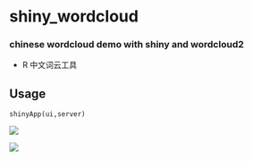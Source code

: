 # shiny_wordcloud

### chinese wordcloud demo with shiny and wordcloud2

- R 中文词云工具 

## Usage
```
shinyApp(ui,server)
```
![](https://i.loli.net/2019/07/15/5d2bfae2e156354592.png)

![](https://i.loli.net/2019/07/21/5d33d2ed7284877707.gif)